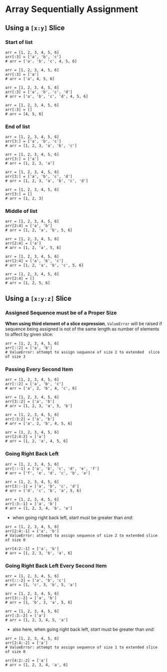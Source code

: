 # Array Sequentially Assignment

## Using a `[x:y]` Slice

### Start of list

```
arr = [1, 2, 3, 4, 5, 6]
arr[:3] = ['a', 'b', 'c']
# arr = ['a', 'b', 'c', 4, 5, 6]
```

```
arr = [1, 2, 3, 4, 5, 6]
arr[:3] = ['a']
# arr = ['a', 4, 5, 6]
```

```
arr = [1, 2, 3, 4, 5, 6]
arr[:3] = ['a', 'b', 'c', 'd']
# arr = ['a', 'b', 'c', 'd', 4, 5, 6]
```

```
arr = [1, 2, 3, 4, 5, 6]
arr[:3] = []
# arr = [4, 5, 6]
```

### End of list

```
arr = [1, 2, 3, 4, 5, 6]
arr[3:] = ['a', 'b', 'c']
# arr = [1, 2, 3, 'a', 'b', 'c']
```

```
arr = [1, 2, 3, 4, 5, 6]
arr[3:] = ['a']
# arr = [1, 2, 3, 'a']
```

```
arr = [1, 2, 3, 4, 5, 6]
arr[3:] = ['a', 'b', 'c', 'd']
# arr = [1, 2, 3, 'a', 'b', 'c', 'd']
```

```
arr = [1, 2, 3, 4, 5, 6]
arr[3:] = []
# arr = [1, 2, 3]
```

### Middle of list

```
arr = [1, 2, 3, 4, 5, 6]
arr[2:4] = ['a', 'b']
# arr = [1, 2, 'a', 'b', 5, 6]
```

```
arr = [1, 2, 3, 4, 5, 6]
arr[2:4] = ['a']
# arr = [1, 2, 'a', 5, 6]
```

```
arr = [1, 2, 3, 4, 5, 6]
arr[2:4] = ['a', 'b', 'c']
# arr = [1, 2, 'a', 'b', 'c', 5, 6]
```

```
arr = [1, 2, 3, 4, 5, 6]
arr[2:4] = []
# arr = [1, 2, 5, 6]
```

## Using a `[x:y:z]` Slice

### Assigned Sequence must be of a Proper Size

**When using third element of a slice expression**, `ValueError` will be raised if sequence being assigned is not of the same length as number of elements to affect by given slice:

```
arr = [1, 2, 3, 4, 5, 6]
arr[::2] = ['a', 'b']
# ValueError: attempt to assign sequence of size 2 to extended  slice of size 3
```

### Passing Every Second Item

```
arr = [1, 2, 3, 4, 5, 6]
arr[::2] = ['a', 'b', 'c']
# arr = ['a', 2, 'b', 4, 'c', 6]
```

```
arr = [1, 2, 3, 4, 5, 6]
arr[3::2] = ['a', 'b']
# arr = [1, 2, 3, 'a', 5, 'b']
```

```
arr = [1, 2, 3, 4, 5, 6]
arr[:3:2] = ['a', 'b']
# arr = ['a', 2, 'b', 4, 5, 6]
```

```
arr = [1, 2, 3, 4, 5, 6]
arr[2:4:2] = ['a']
# arr = [1, 2, 'a', 4, 5, 6]
```

### Going Right Back Left

```
arr = [1, 2, 3, 4, 5, 6]
arr[::-1] = ['a', 'b', 'c', 'd', 'e', 'f']
# arr = ['f', 'e', 'd', 'c', 'b', 'a']
```

```
arr = [1, 2, 3, 4, 5, 6]
arr[3::-1] = ['a', 'b', 'c', 'd']
# arr = ['d', 'c', 'b', 'a', 5, 6]
```

```
arr = [1, 2, 3, 4, 5, 6]
arr[:3:-1] = ['a', 'b']
# arr = [1, 2, 3, 4, 'b', 'a']
```

* when going right back left, _start_ must be greater than _end_:

```
arr = [1, 2, 3, 4, 5, 6]
arr[2:4:-1] = ['a', 'b']
# ValueError: attempt to assign sequence of size 2 to extended slice of size 0

arr[4:2:-1] = ['a', 'b']
# arr = [1, 2, 3, 'b', 'a', 6]
```

### Going Right Back Left Every Second Item

```
arr = [1, 2, 3, 4, 5, 6]
arr[::-2] = ['a', 'b', 'c']
# arr = [1, 'c', 3, 'b', 5, 'a']
```

```
arr = [1, 2, 3, 4, 5, 6]
arr[3::-2] = ['a', 'b']
# arr = [1, 'b', 3, 'a', 5, 6]
```

```
arr = [1, 2, 3, 4, 5, 6]
arr[:3:-2] = ['a']
# arr = [1, 2, 3, 4, 5, 'a']
```

* also here, when going right back left, _start_ must be greater than _end_:

```
arr = [1, 2, 3, 4, 5, 6]
arr[2:4:-2] = ['a']
# ValueError: attempt to assign sequence of size 1 to extended slice of size 0

arr[4:2:-2] = ['a']
# arr = [1, 2, 3, 4, 'a', 6]
```